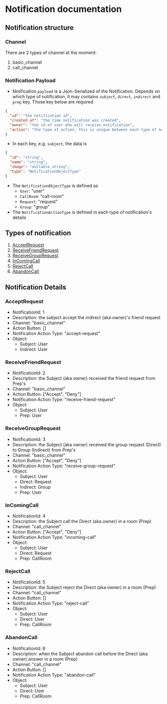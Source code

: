 # Notification documentation
## Notification structure
### Channel
There are 2 types of channel at the moment:
1. basic_channel
2. call_channel
### Notification Payload
- Notification `payload` is a Json-Serialized of the Notification. Depends on which type of notification, it may contains `subject`, `direct`, `indirect` and `prep` key. Those key below are required
```json
{
  "id": "the notification id",
  "created_at": "the time notification was created",
  "owner": "the id of user who will receive notification",
  "action": "the type of action, this is unique between each type of notification"
}
```
- In each key, e.g. `subject`, the data is
```json
{
  "id": "string",
  "name": "string",
  "image": "nullable string",
  "type": "NotificationObjectType"
}
```
- The `NotificationObjectType` is defined as
  - `User`: "user"
  - `CallRoom`: "call-room"
  - `Request`: "request"
  - `Group`: "group"
- The `NotificationActionType` is defined in each type of notification's details
## Types of notification
1. [AcceptRequest](#acceptrequest)
2. [ReceiveFriendRequest](#receivefriendrequest)
3. [ReceiveGroupRequest](#receivegrouprequest)
4. [InComingCall](#incomingcall)
5. [RejectCall](#rejectcall)
6. [AbandonCall](#abandoncall)
## Notification Details
### AcceptRequest
- NotificationId: 1
- Description: the subject accept the indirect (aka owner)'s friend request
- Channel: "basic_channel"
- Action Button: []
- Notification Action Type: "accept-request"
- Object: 
  - Subject: User
  - Indirect: User
### ReceiveFriendRequest
- NotificationId: 2
- Description: the Subject (aka owner) received the friend request from Prep's
- Channel: "basic_channel"
- Action Button: ["Accept", "Deny"]
- Notification Action Type: "receive-friend-request"
- Object:
    - Subject: User
    - Prep: User
### ReceiveGroupRequest
- NotificationId: 3
- Description: the Subject (aka owner) received the group request (Direct) to Group (Indirect) from Prep's
- Channel: "basic_channel"
- Action Button: ["Accept", "Deny"]
- Notification Action Type: "receive-group-request"
- Object:
    - Subject: User
    - Direct: Request
    - Indirect: Group
    - Prep: User
### InComingCall
- NotificationId: 4
- Description: the Subject call the Direct (aka owner) in a room (Prep)
- Channel: "call_channel"
- Action Button: ["Accept", "Deny"]
- Notification Action Type: "incoming-call"
- Object:
    - Subject: User
    - Direct: Request
    - Prep: CallRoom
### RejectCall
- NotificationId: 5
- Description: the Subject reject the Direct (aka owner) in a room (Prep)
- Channel: "call_channel"
- Action Button: []
- Notification Action Type: "reject-call"
- Object:
    - Subject: User
    - Direct: User
    - Prep: CallRoom
### AbandonCall
- NotificationId: 6
- Description: when the Subject abandon call before the Direct (aka owner) answer in a room (Prep)
- Channel: "call_channel"
- Action Button: []
- Notification Action Type: "abandon-call"
- Object:
    - Subject: User
    - Direct: User
    - Prep: CallRoom

